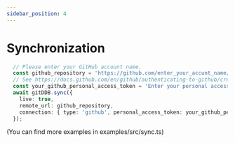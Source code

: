 ```yaml
---
sidebar_position: 4
---
```


# Synchronization

```typescript
  // Please enter your GitHub account name.
  const github_repository = 'https://github.com/enter_your_accunt_name/git-documentdb-example.git'; 
  // See https://docs.github.com/en/github/authenticating-to-github/creating-a-personal-access-token
  const your_github_personal_access_token = 'Enter your personal access token with checked [repo]'; 
  await gitDDB.sync({
    live: true,
    remote_url: github_repository,
    connection: { type: 'github', personal_access_token: your_github_personal_access_token },
  });
```
(You can find more examples in examples/src/sync.ts)

